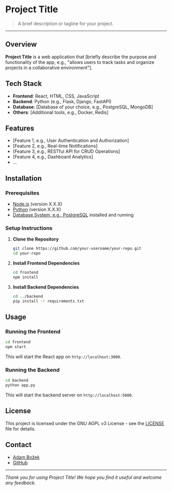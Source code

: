 
# Project Title

> A brief description or tagline for your project.

---

## Overview

**Project Title** is a web application that [briefly describe the purpose and functionality of the app, e.g., "allows users to track tasks and organize projects in a collaborative environment"].

## Tech Stack

- **Frontend**: React, HTML, CSS, JavaScript
- **Backend**: Python (e.g., Flask, Django, FastAPI)
- **Database**: [Database of your choice, e.g., PostgreSQL, MongoDB]
- **Others**: [Additional tools, e.g., Docker, Redis]

## Features

- [Feature 1, e.g., User Authentication and Authorization]
- [Feature 2, e.g., Real-time Notifications]
- [Feature 3, e.g., RESTful API for CRUD Operations]
- [Feature 4, e.g., Dashboard Analytics]
- ...

## Installation

### Prerequisites

- [Node.js](https://nodejs.org/) (version X.X.X)
- [Python](https://www.python.org/) (version X.X.X)
- [Database System, e.g., PostgreSQL](https://www.postgresql.org/) installed and running

### Setup Instructions

1. **Clone the Repository**

   ```bash
   git clone https://github.com/your-username/your-repo.git
   cd your-repo
   ```

2. **Install Frontend Dependencies**

   ```bash
   cd frontend
   npm install
   ```

3. **Install Backend Dependencies**

   ```bash
   cd ../backend
   pip install -r requirements.txt
   ```
## Usage

### Running the Frontend

```bash
cd frontend
npm start
```

This will start the React app on `http://localhost:3000`.

### Running the Backend

```bash
cd backend
python app.py
```

This will start the backend server on `http://localhost:5000`.

## License

This project is licensed under the GNU AGPL v3 License - see the [LICENSE](LICENSE) file for details.

## Contact

- [Adam Božek](mailto:b0zek.adm@gmail.com)
- [GitHub](https://github.com/Adam-Bozek/)

---

*Thank you for using Project Title! We hope you find it useful and welcome any feedback.*
